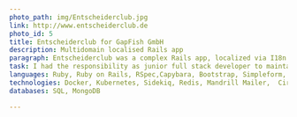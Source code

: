 ```yaml
---
photo_path: img/Entscheiderclub.jpg
link: http://www.entscheiderclub.de
photo_id: 5
title: Entscheiderclub for GapFish GmbH
description: Multidomain localised Rails app
paragraph: Entscheiderclub was a complex Rails app, localized via I18n in German, French and Italian, relying on Docker, Kubernetes, Sidekiq, with 2 main core databases, a SQL and a MongoDB one, used by over 300K end-users in Europe
task: I had the responsibility as junior full stack developer to maintain and enhance new features, mostly using Ruby (PORO) and Ruby on Rails, in close contact with its product manager and project managers - particular emphasis given on RSpec testing, BDD and occasionally with TDD approach. I had also the shared responsibility to update and restructure the technical documentation
languages: Ruby, Ruby on Rails, RSpec,Capybara, Bootstrap, Simpleform, Javascript
technologies: Docker, Kubernetes, Sidekiq, Redis, Mandrill Mailer,  Circle CI, Codecov
databases: SQL, MongoDB

---
```

